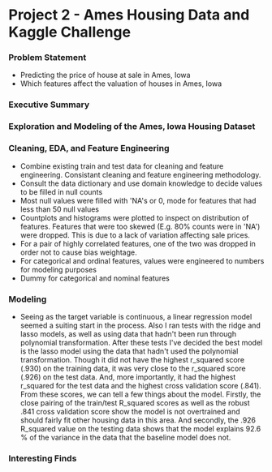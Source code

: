 # Project 2 - Ames Housing Data and Kaggle Challenge

### Problem Statement
- Predicting the price of house at sale in Ames, Iowa
- Which features affect the valuation of houses in Ames, Iowa 

### Executive Summary


### Exploration and Modeling of the Ames, Iowa Housing Dataset


### Cleaning, EDA, and Feature Engineering
- Combine existing train and test data for cleaning and feature engineering. Consistant cleaning and feature engineering methodology.
- Consult the data dictionary and use domain knowledge to decide values to be filled in null counts
- Most null values were filled with 'NA's or 0, mode for features that had less than 50 null values
- Countplots and histograms were plotted to inspect on distribution of features. Features that were too skewed (E.g. 80% counts were in 'NA') were dropped. This is due to a lack of variation affecting sale prices.
- For a pair of highly correlated features, one of the two was dropped in order not to cause bias weightage.
- For categorical and ordinal features, values were engineered to numbers for modeling purposes
- Dummy for categorical and nominal features

### Modeling
- Seeing as the target variable is continuous, a linear regression model seemed a suiting start in the process. Also I ran tests with the ridge and lasso models, as well as using data that hadn't been run through polynomial transformation. After these tests I've decided the best model is the lasso model using the data that hadn't used the polynomial transformation. Though it did not have the highest r_squared score (.930) on the training data, it was very close to the r_squared score (.926) on the test data. And, more importantly, it had the highest r_squared for the test data and the highest cross validation score (.841). From these scores, we can tell a few things about the model. Firstly, the close pairing of the train/test R_squared scores as well as the robust .841 cross validation score show the model is not overtrained and should fairly fit other housing data in this area. And secondly, the .926 R_squared value on the testing data shows that the model explains 92.6 % of the variance in the data that the baseline model does not.

### Interesting Finds
